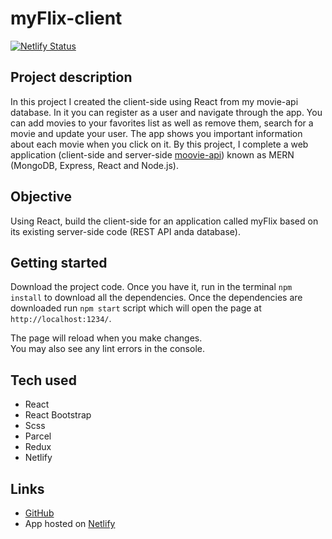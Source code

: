 # myFlix-client
[![Netlify Status](https://api.netlify.com/api/v1/badges/16176b80-eb86-4008-b9cc-602ed608f070/deploy-status)](https://app.netlify.com/sites/wichoflix-client-react/deploys)

## Project description 
In this project I created the client-side using React from my movie-api database. In it you can register as a user and navigate through the app. You can add movies to your favorites list as well as remove them, search for a movie and update your user. The app shows you important information about each movie when you click on it. 
By this project, I complete a web application (client-side and server-side [moovie-api](https://github.com/wichofly/movie-api.git)) known as MERN (MongoDB, Express, React and Node.js). 

## Objective
Using React, build the client-side for an application called myFlix based on its existing server-side code (REST API anda database). 

## Getting started
Download the project code. Once you have it, run in the terminal `npm install` to download all the dependencies. Once the dependencies are downloaded run `npm start` script which will open the page at `http://localhost:1234/`.

The page will reload when you make changes.\
You may also see any lint errors in the console.

## Tech used  
- React
- React Bootstrap
- Scss
- Parcel
- Redux
- Netlify

## Links 
- [GitHub](https://github.com/wichofly/myFlix-client.git)
- App hosted on [Netlify](https://wichoflix-client-react.netlify.app/)